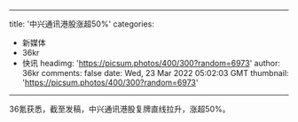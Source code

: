 
---
title: '中兴通讯港股涨超50%'
categories: 
 - 新媒体
 - 36kr
 - 快讯
headimg: 'https://picsum.photos/400/300?random=6973'
author: 36kr
comments: false
date: Wed, 23 Mar 2022 05:02:03 GMT
thumbnail: 'https://picsum.photos/400/300?random=6973'
---

<div>   
36氪获悉，截至发稿，中兴通讯港股复牌直线拉升，涨超50%。  
</div>
            